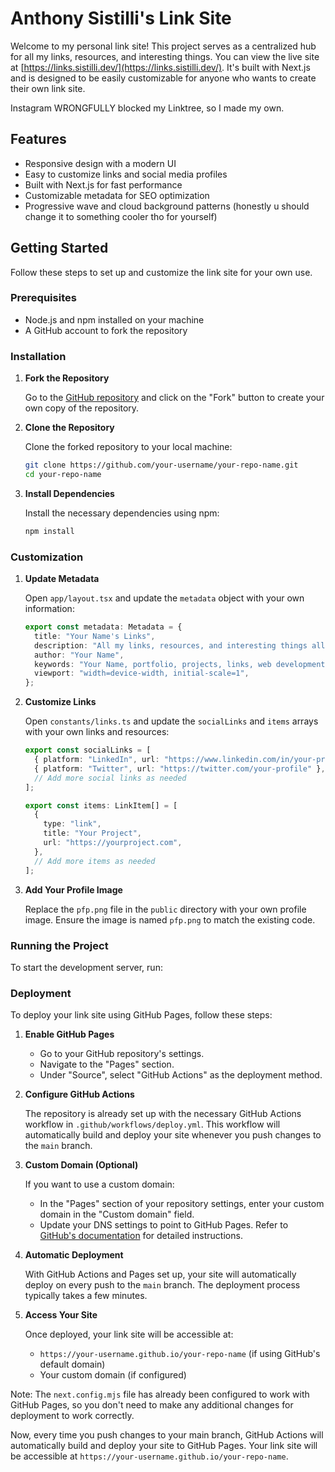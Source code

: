 # Anthony Sistilli's Link Site

Welcome to my personal link site! This project serves as a centralized hub for all my links, resources, and interesting things. You can view the live site at [https://links.sistilli.dev/](https://links.sistilli.dev/). It's built with Next.js and is designed to be easily customizable for anyone who wants to create their own link site.

Instagram WRONGFULLY blocked my Linktree, so I made my own.

## Features

- Responsive design with a modern UI
- Easy to customize links and social media profiles
- Built with Next.js for fast performance
- Customizable metadata for SEO optimization
- Progressive wave and cloud background patterns (honestly u should change it to something cooler tho for yourself)

## Getting Started

Follow these steps to set up and customize the link site for your own use.

### Prerequisites

- Node.js and npm installed on your machine
- A GitHub account to fork the repository

### Installation

1. **Fork the Repository**

   Go to the [GitHub repository](https://github.com/AtotheY/your-repo-name) and click on the "Fork" button to create your own copy of the repository.

2. **Clone the Repository**

   Clone the forked repository to your local machine:

   ```bash
   git clone https://github.com/your-username/your-repo-name.git
   cd your-repo-name
   ```

3. **Install Dependencies**

   Install the necessary dependencies using npm:

   ```bash
   npm install
   ```

### Customization

1. **Update Metadata**

   Open `app/layout.tsx` and update the `metadata` object with your own information:

   ```typescript
   export const metadata: Metadata = {
     title: "Your Name's Links",
     description: "All my links, resources, and interesting things all in one place.",
     author: "Your Name",
     keywords: "Your Name, portfolio, projects, links, web development",
     viewport: "width=device-width, initial-scale=1",
   };
   ```

2. **Customize Links**

   Open `constants/links.ts` and update the `socialLinks` and `items` arrays with your own links and resources:

   ```typescript
   export const socialLinks = [
     { platform: "LinkedIn", url: "https://www.linkedin.com/in/your-profile/" },
     { platform: "Twitter", url: "https://twitter.com/your-profile" },
     // Add more social links as needed
   ];

   export const items: LinkItem[] = [
     {
       type: "link",
       title: "Your Project",
       url: "https://yourproject.com",
     },
     // Add more items as needed
   ];
   ```

3. **Add Your Profile Image**

   Replace the `pfp.png` file in the `public` directory with your own profile image. Ensure the image is named `pfp.png` to match the existing code.

### Running the Project

To start the development server, run:


### Deployment

To deploy your link site using GitHub Pages, follow these steps:

1. **Enable GitHub Pages**

   - Go to your GitHub repository's settings.
   - Navigate to the "Pages" section.
   - Under "Source", select "GitHub Actions" as the deployment method.

2. **Configure GitHub Actions**

   The repository is already set up with the necessary GitHub Actions workflow in `.github/workflows/deploy.yml`. This workflow will automatically build and deploy your site whenever you push changes to the `main` branch.

3. **Custom Domain (Optional)**

   If you want to use a custom domain:
   - In the "Pages" section of your repository settings, enter your custom domain in the "Custom domain" field.
   - Update your DNS settings to point to GitHub Pages. Refer to [GitHub's documentation](https://docs.github.com/en/pages/configuring-a-custom-domain-for-your-github-pages-site) for detailed instructions.

4. **Automatic Deployment**

   With GitHub Actions and Pages set up, your site will automatically deploy on every push to the `main` branch. The deployment process typically takes a few minutes.

5. **Access Your Site**

   Once deployed, your link site will be accessible at:
   - `https://your-username.github.io/your-repo-name` (if using GitHub's default domain)
   - Your custom domain (if configured)

Note: The `next.config.mjs` file has already been configured to work with GitHub Pages, so you don't need to make any additional changes for deployment to work correctly.


Now, every time you push changes to your main branch, GitHub Actions will automatically build and deploy your site to GitHub Pages. Your link site will be accessible at `https://your-username.github.io/your-repo-name`.
